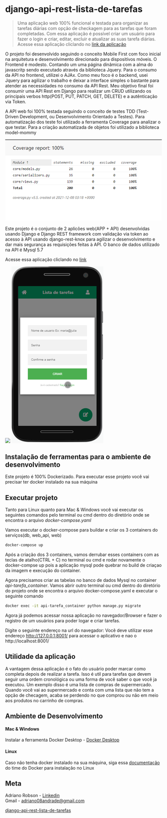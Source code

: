 
# django-api-rest-lista-de-tarefas
> Uma aplicação web 100% funcional e testada para organizar as tarefas diárias com opção de checkagem para as tarefas que foram completadas. 
Com essa aplicação é possível criar um usuário para fazer o login e criar, editar, excluir e atualizar as suas tarefa diárias.  Acesse essa aplicação cliclando no [link da aplicação](https://app-task-org.herokuapp.com/)

O projeto foi desenvolvido seguindo o conceito Mobile First com foco inicial na arquitetura e desenvolvimento direcionado para dispositívos móveis. O Frontend é modesto. Contando um uma página dinâmica com a alma do javascritp sendo executado através da biblioteca Jquery. Para o consumo da API no frontend, utilizei o AJAx. Como meu foco é o backend, usei Jquery para agilizar o trabalho e deixar a interface simples o bastante para atender as necessidades no consumo da API Rest. Meu objetivo final foi consumir uma API Rest em Django para realizar um CRUD utilizando os principais verbos http(POST, PUT, PATCH, GET, DELETE) e a autênticação via Token.

A API web foi 100% testada seguindo o conceito de testes TDD (Test-Driven Development, ou Desenvolvimento Orientado a Testes). Para automatização dos teste foi utilizado a ferramenta Coverage para analizar o que testar. Para a criação automatizada de objetos foi utilizado a biblioteca model-mommy

![](tdd-teste.png)


Este projeto é o conjunto de 2 aplicões web(APP + API) desenvolvidas usando Django e Django REST framework com validação via token ao acesso à API usando django-rest-knox para agilizar o desenvolvimento e dar mais segurança as requisições feitas à API. O banco de dados utilizado na API é Mysql 5.7

 Acesse essa aplicação cliclando no [link](https://app-task-org.herokuapp.com/)

![](demo1.gif) ![](demo2.png) 



## Instalação de ferramentas para o ambiente de desenvolvimento

Este projeto é 100% Dockerizado. Para executar esse projeto você vai precisar ter docker instalado na sua máquina


## Executar projeto

Tanto para Linux quanto para Mac & Windows você vai executar os seguintes comandos pelo terminal ou cmd dentro do diretório onde se encontra o arquivo _docker-compose.yaml_

Vamos executar o docker-compose para buildar e criar os 3 containers do serviços(db, web_api, web)

```sh
docker-compose up
```

Após a criação dos 3 containers, vamos derrubar esses containers com as teclas de atalho(CTRL + C) no terminal ou cmd e rodar novamente o docker-compse up pois a aplicação mysql pode quebrar no build de criaçao da imagem e execução do container.

Agora precisamos criar as tabelas no banco de dados Mysql no container _api-tarefa_container_. Vamos abrir outro terminal ou cmd dentro do diretório do projeto onde se encontra o arquivo docker-compose.yaml e executar o seguinte comando

```sh
docker exec -it api-tarefa_container python manage.py migrate
```

Agora já podemos acessar nossa aplicação no navegador/Browser e fazer o registro de um usuários para poder logar e criar tarefas. 

Digite o seguinte endereço na url do navegador:
Você deve utilizar esse endereço http://127.0.0.1:8001/ para acessar o aplicativo e nao o http://localhost:8001/



## Utilidade da aplicação

A vantagem dessa aplicação é o fato do usuário poder marcar como completa depois de realizar a tarefa. Isso é util para tarefas que devem seguir uma ordem cronológica ou uma forma de você saber o que você ja executou. Um exemplo disso é uma lista de compras de supermercado. Quando você vai ao supermercado e conta com uma lista que não tem a opção de checagem, acaba se perdendo no que comprou ou não em meio aos produtos no carrinho de compras.

## Ambiente de Desenvolvimento

#### Mac & Windows  
Instalar a ferramenta Docker Desktop - [Docker Desktop](https://www.docker.com/products/docker-desktop)  
 
 
#### Linux
Caso não tenha docker instalado na sua máquina, siga essa [documentação](https://docs.docker.com/engine/install/ubuntu/) do time do Docker para instalação no Linux
 


## Meta

Adriano Robson - [Linkedin](https://www.linkedin.com/in/adriano-robson/)  
Gmail - adriano08andrade@gmail.com  
 
[django-api-rest-lista-de-tarefas](https://github.com/AdrianoRobson/django-api-rest-lista-de-tarefas)
